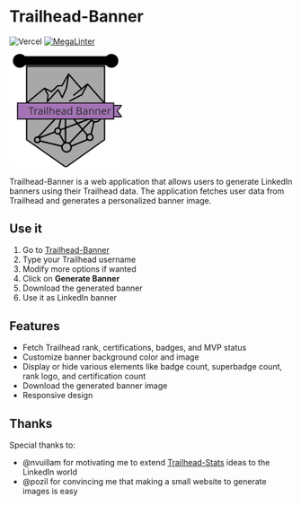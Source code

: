 # Trailhead-Banner

![Vercel](https://vercelbadge.vercel.app/api/nabondance/trailhead-banner)
[![MegaLinter](https://github.com/nabondance/Trailhead-Banner/actions/workflows/mega-linter.yml/badge.svg)](https://github.com/nabondance/Trailhead-Banner/actions/workflows/mega-linter.yml)

<img src="public/assets/logos/trailhead-banner-logo.svg" alt="Trailhead Banner Logo" width="200">

Trailhead-Banner is a web application that allows users to generate LinkedIn banners using their Trailhead data. The application fetches user data from Trailhead and generates a personalized banner image.

## Use it

1. Go to [Trailhead-Banner](https://thb.nabondance.me)
1. Type your Trailhead username
1. Modify more options if wanted
1. Click on **Generate Banner**
1. Download the generated banner
1. Use it as LinkedIn banner

## Features

- Fetch Trailhead rank, certifications, badges, and MVP status
- Customize banner background color and image
- Display or hide various elements like badge count, superbadge count, rank logo, and certification count
- Download the generated banner image
- Responsive design

## Thanks

Special thanks to:

- @nvuillam for motivating me to extend [Trailhead-Stats](https://github.com/nabondance/Trailhead-Stats) ideas to the LinkedIn world
- @pozil for convincing me that making a small website to generate images is easy
